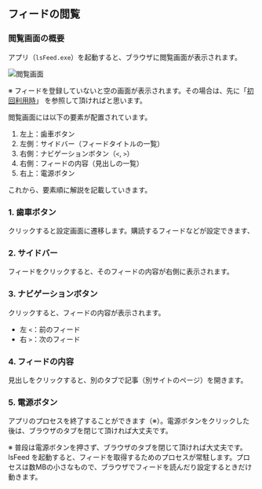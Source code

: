 ## フィードの閲覧
### 閲覧画面の概要
アプリ（`lsFeed.exe`）を起動すると、ブラウザに閲覧画面が表示されます。

![閲覧画面]()

※ フィードを登録していないと空の画面が表示されます。その場合は、先に「[初回利用時](./first-time.md)」 を参照して頂ければと思います。

閲覧画面には以下の要素が配置されています。

1. 左上：歯車ボタン
2. 左側：サイドバー（フィードタイトルの一覧）
3. 右側：ナビゲーションボタン（`<`, `>`）
4. 右側：フィードの内容（見出しの一覧）
5. 右上：電源ボタン

これから、要素順に解説を記載していきます。


### 1. 歯車ボタン
クリックすると設定画面に遷移します。購読するフィードなどが設定できます、


### 2. サイドバー
フィードをクリックすると、そのフィードの内容が右側に表示されます。


### 3. ナビゲーションボタン
クリックすると、フィードの内容が表示されます。

- 左 `<`：前のフィード
- 右 `>`：次のフィード


### 4. フィードの内容
見出しをクリックすると、別のタブで記事（別サイトのページ）を開きます。


### 5. 電源ボタン
アプリのプロセスを終了することができます（※）。電源ボタンをクリックした後は、ブラウザのタブを閉じて頂ければ大丈夫です。

※ 普段は電源ボタンを押さず、ブラウザのタブを閉じて頂ければ大丈夫です。lsFeed を起動すると、フィードを取得するためのプロセスが常駐します。プロセスは数MBの小さなもので、ブラウザでフィードを読んだり設定するときだけ動きます。

